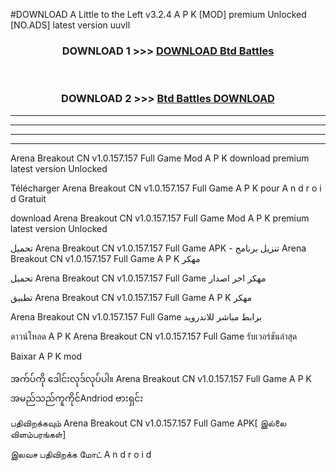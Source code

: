 #DOWNLOAD A Little to the Left v3.2.4 A P K [MOD] premium Unlocked [NO.ADS] latest version uuvll 



<div align="center">

<h3>DOWNLOAD 1 >>> <a href="https://getmod1.web.app/?judule=Btd Battles">DOWNLOAD Btd Battles</a></h3><br>

<h3>DOWNLOAD 2 >>> <a href="https://getmod1.web.app/?judule=Btd Battles">Btd Battles DOWNLOAD </a></h3>

</div>


----------------------------------------------------------

----------------------------------------------------------

----------------------------------------------------------

----------------------------------------------------------


Arena Breakout CN v1.0.157.157 Full Game  Mod A P K download premium latest version Unlocked

Télécharger  Arena Breakout CN v1.0.157.157 Full Game  A P K pour A n d r o i d Gratuit

download Arena Breakout CN v1.0.157.157 Full Game  Mod A P K premium latest version Unlocked

تحميل Arena Breakout CN v1.0.157.157 Full Game  APK - تنزيل برنامج Arena Breakout CN v1.0.157.157 Full Game  A P K مهكر

تحميل Arena Breakout CN v1.0.157.157 Full Game  مهكر اخر اصدار

تطبيق Arena Breakout CN v1.0.157.157 Full Game  A P K مهكر

Arena Breakout CN v1.0.157.157 Full Game  برابط مباشر للاندرويد

ดาวน์โหลด A P K Arena Breakout CN v1.0.157.157 Full Game  รับเวอร์ชันล่าสุด

Baixar A P K mod

အက်ပ်ကို ဒေါင်းလုဒ်လုပ်ပါ။ Arena Breakout CN v1.0.157.157 Full Game  A P K အမည်သည်ကူကိုင်Andriod ဗားရှင်း

பதிவிறக்கவும் Arena Breakout CN v1.0.157.157 Full Game  APK[ இல்லை விளம்பரங்கள்] 
 
இலவச பதிவிறக்க மோட் A n d r o i d




